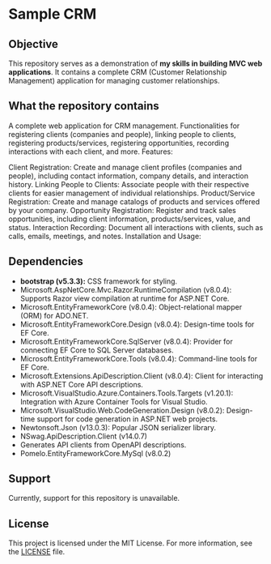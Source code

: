 # Sample CRM

## Objective

This repository serves as a demonstration of __my skills in building MVC web applications__. It contains a complete CRM (Customer Relationship Management) application for managing customer relationships.

## What the repository contains

A complete web application for CRM management.
Functionalities for registering clients (companies and people), linking people to clients, registering products/services, registering opportunities, recording interactions with each client, and more.
Features:

Client Registration: Create and manage client profiles (companies and people), including contact information, company details, and interaction history.
Linking People to Clients: Associate people with their respective clients for easier management of individual relationships.
Product/Service Registration: Create and manage catalogs of products and services offered by your company.
Opportunity Registration: Register and track sales opportunities, including client information, products/services, value, and status.
Interaction Recording: Document all interactions with clients, such as calls, emails, meetings, and notes.
Installation and Usage:

## Dependencies

- __bootstrap (v5.3.3):__ CSS framework for styling.
- Microsoft.AspNetCore.Mvc.Razor.RuntimeCompilation (v8.0.4): Supports Razor view compilation at runtime for ASP.NET Core.
- Microsoft.EntityFrameworkCore (v8.0.4): Object-relational mapper (ORM) for ADO.NET.
- Microsoft.EntityFrameworkCore.Design (v8.0.4): Design-time tools for EF Core.
- Microsoft.EntityFrameworkCore.SqlServer (v8.0.4): Provider for connecting EF Core to SQL Server databases.
- Microsoft.EntityFrameworkCore.Tools (v8.0.4): Command-line tools for EF Core.
- Microsoft.Extensions.ApiDescription.Client (v8.0.4): Client for interacting with ASP.NET Core API descriptions.
- Microsoft.VisualStudio.Azure.Containers.Tools.Targets (v1.20.1): Integration with Azure Container Tools for Visual Studio.
- Microsoft.VisualStudio.Web.CodeGeneration.Design (v8.0.2): Design-time support for code generation in ASP.NET web projects.
- Newtonsoft.Json (v13.0.3): Popular JSON serializer library.
- NSwag.ApiDescription.Client (v14.0.7)
- Generates API clients from OpenAPI descriptions.
- Pomelo.EntityFrameworkCore.MySql (v8.0.2)

## Support

Currently, support for this repository is unavailable.

## License

This project is licensed under the MIT License. For more information, see the [LICENSE](LICENSE) file.